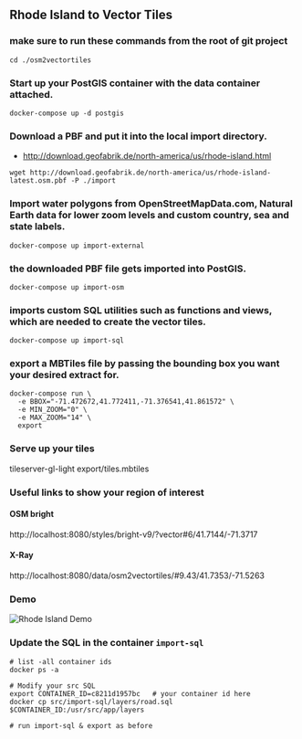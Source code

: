 ## Rhode Island to Vector Tiles

### make sure to run these commands from the root of git project
`cd ./osm2vectortiles`

### Start up your PostGIS container with the data container attached.
```
docker-compose up -d postgis
```

### Download a PBF and put it into the local import directory.
* http://download.geofabrik.de/north-america/us/rhode-island.html

`wget http://download.geofabrik.de/north-america/us/rhode-island-latest.osm.pbf -P ./import`

### Import water polygons from OpenStreetMapData.com, Natural Earth data for lower zoom levels and custom country, sea and state labels.
```
docker-compose up import-external
```

### the downloaded PBF file gets imported into PostGIS.
```
docker-compose up import-osm
```

### imports custom SQL utilities such as functions and views, which are needed to create the vector tiles.
```
docker-compose up import-sql
```

### export a MBTiles file by passing the bounding box you want your desired extract for.

```
docker-compose run \
  -e BBOX="-71.472672,41.772411,-71.376541,41.861572" \
  -e MIN_ZOOM="0" \
  -e MAX_ZOOM="14" \
  export
```


### Serve up your tiles
tileserver-gl-light export/tiles.mbtiles


### Useful links to show your region of interest

#### OSM bright
http://localhost:8080/styles/bright-v9/?vector#6/41.7144/-71.3717

#### X-Ray
http://localhost:8080/data/osm2vectortiles/#9.43/41.7353/-71.5263

### Demo

![[Rhode Island Demo](https://img.youtube.com/vi/9v05n5H_EgA/0.jpg)](https://www.youtube.com/watch?v=9v05n5H_EgA)


### Update the SQL in the container `import-sql`
```
# list -all container ids
docker ps -a

# Modify your src SQL
export CONTAINER_ID=c8211d1957bc   # your container id here
docker cp src/import-sql/layers/road.sql $CONTAINER_ID:/usr/src/app/layers

# run import-sql & export as before
```
